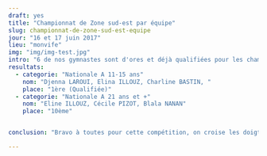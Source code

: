 ```yaml
---
draft: yes
title: "Championnat de Zone sud-est par équipe"
slug: championnat-de-zone-sud-est-equipe
jour: "16 et 17 juin 2017"
lieu: "monvife"
img: "img/img-test.jpg"
intro: "6 de nos gymnastes sont d'ores et déjà qualifiées pour les championnats de France suite à cette compétition"
resultats:
  - categorie: "Nationale A 11-15 ans"
    nom: "Djenna LAROUI, Elina ILLOUZ, Charline BASTIN, "
    place: "1ère (Qualifiée)"
  - categorie: "Nationale A 21 ans et +"
    nom: "Eline ILLOUZ, Cécile PIZOT, Blala NANAN"
    place: "10ème"


conclusion: "Bravo à toutes pour cette compétition, on croise les doigts pour nos 2 gymnastes en balotage et rendez-vous les 14/15/16 mai à Montbéliard pour les championnats de France."

---
```

